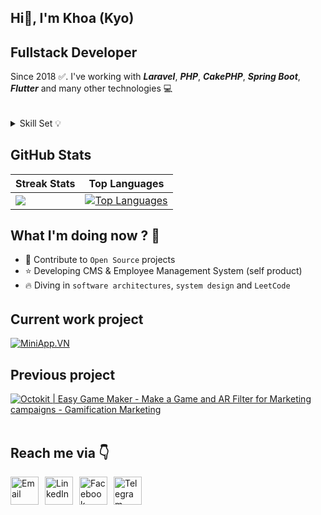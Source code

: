 <!-- <img src="assets/gif/developer.gif" width="100%"/> -->

<div align="start">
 
## Hi👋, I'm Khoa (Kyo)
## Fullstack Developer
Since 2018 ✅. I've working with ***Laravel***, ***PHP***, ***CakePHP***, ***Spring Boot***, ***Flutter*** and many other technologies 💻

</div>

######

<details>
<summary>Skill Set 💡</summary>
<div align="center">
    
| Language | `PHP` `Java` `Python` `JavaScript` `Dart` `Bash` |
| :- | :- |
| Mobile | `Flutter` |
| Backend | `NodeJs` `Python` `PHP` |
| Framework | `Laravel` `Spring boot` `Angular` `CakePHP` `Bootstrap` |
| Web | `HTML5` `Javascript` `AngularJS` `CSS3` |
| Database | `SQLite` `PostgreSQL` `MySQL` |
| Others | `Redis` `Docker` `Supervisor` |

</div>

</details>

## GitHub Stats
| Streak Stats                                                                 | Top Languages                                                              |
|------------------------------------------------------------------------------|----------------------------------------------------------------------------|
| <a href="http://www.github.com/KyoRion"><img src="https://github-readme-streak-stats.herokuapp.com/?user=KyoRion&stroke=ffffff&background=000000&ring=0891b2&fire=0891b2&currStreakNum=ffffff&currStreakLabel=0891b2&sideNums=ffffff&sideLabels=ffffff&dates=ffffff&hide_border=true" /></a> | <a href="https://github.com/KyoRion"><img src="https://github-readme-stats.vercel.app/api/top-langs/?username=KyoRion&langs_count=10&title_color=0891b2&text_color=ffffff&icon_color=0891b2&bg_color=000000&hide_border=true&locale=en&custom_title=Top%20%Languages" alt="Top Languages" /></a> |


## What I'm doing now ? 👀

- 🎨 Contribute to `Open Source` projects
- ⭐ Developing CMS & Employee Management System (self product)
- 🔥 Diving in `software architectures`, `system design` and `LeetCode`

######

## Current work project
<a href="https://miniapp.vn/" target="_blank" rel="noreferrer"><img src="https://miniapp.vn/wp-content/uploads/2023/11/web-logo.png"  alt="MiniApp.VN" /></a>

## Previous project
<a href="https://octokit.co/" target="_blank" rel="noreferrer"><img src="https://octokit.co/assets/images/logo.png"  alt="Octokit | Easy Game Maker - Make a Game and AR Filter for Marketing campaigns - Gamification Marketing" /></a><br /><br />

## Reach me via 👇

<div style="display: flex; justify-content: flex-start;">

  <!-- GMAIL -->
  <a href="mailto:hangkhoa2611@gmail.com" title="Send Email" style="padding-right: 10px;">
    <img src="assets/logo/Gmail.png" width="45" alt="Email" />
  </a>

  <!-- LINKEDIN -->
  <a href="https://www.linkedin.com/in/h%E1%BA%A1ng-khoa-374755169/" title="Redirect to LinkedIn" style="padding-right: 10px;">
    <img src="assets/logo/LinkedIn.png" width="45" alt="LinkedIn" />
  </a>
  
  <!-- FACEBOOK -->
  <a href="https://www.facebook.com/khoahang2611/" title="Redirect to Facebook" style="padding-right: 10px;">
    <img src="assets/logo/Facebook.png" width="45" alt="Facebook" />
  </a>

  <!-- TELEGRAM -->
  <a href="https://t.me/kyorion" title="Redirect to Telegram" style="padding-right: 10px;">
    <img src="assets/logo/Telegram.png" width="45" alt="Telegram" />
  </a>
</div>
